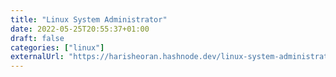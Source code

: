 ```yaml
---
title: "Linux System Administrator"
date: 2022-05-25T20:55:37+01:00
draft: false
categories: ["linux"]
externalUrl: "https://harisheoran.hashnode.dev/linux-system-administrator"
---
```

